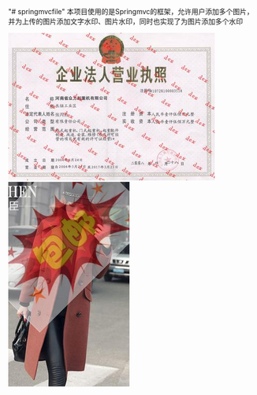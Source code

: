 "# springmvcfile" 
本项目使用的是Springmvc的框架，允许用户添加多个图片，并为上传的图片添加文字水印、图片水印，同时也实现了为图片添加多个水印

![Image text](https://github.com/1961615415/springmvcfile/blob/master/WebRoot/upload/sy_0.jpg)
![Image text](https://github.com/1961615415/springmvcfile/blob/master/WebRoot/upload/syt_4.png)
